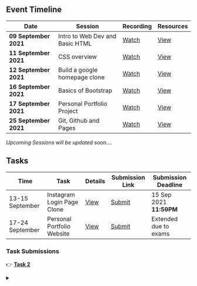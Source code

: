 ## Event Timeline

|Date|Session|Recording|Resources|
|------------|--------------|--------|-------|
|**09 September 2021**|Intro to Web Dev and Basic HTML|[Watch](https://youtu.be/xx_M5u2LgYc)|[View](/part1/README.md)|
|**11 September 2021**|CSS overview|[Watch](https://youtu.be/dsfgHjP7pJU)|[View](/part2/README.md)|
|**12 September 2021**|Build a google homepage clone|[Watch](https://youtu.be/JwnKASD1wkA)|[View](/part3/README.md)|
|**16 September 2021**|Basics of Bootstrap|[Watch](https://youtu.be/RFoQiybhcfg)|[View](/part4/README.md)|
|**17 September 2021**|Personal Portfolio Project|[Watch](https://youtu.be/9uaHEHYastU)|[View](/part5/README.md)|
|**25 September 2021**|Git, Github and Pages|[Watch](https://youtu.be/QGhSGqmiwL0)|[View](/part6/README.md)|

*Upcoming Sessions will be updated soon....*


## Tasks

|Time|Task|Details|Submission Link|Submission Deadline|
|-----|-----|-----|-----|-----|
|13-15 September|Instagram Login Page Clone|[View](/task1/README.md)|[Submit](https://bit.ly/task-1-lbscek)|15 Sep 2021 **11:59PM**
|17-24 September|Personal Portfolio Website|[View](/task2/README.md)|[Submit](https://forms.gle/mtv6EYoCTQm3byFf8)|Extended due to exams|

### Task Submissions
 👉 **[Task 2](https://github.com/tinkerhublbsce/web-foundry-portfolio-projects)**

<details><summary></summary>Thank You<script async src="https://cdn.splitbee.io/sb.js"></script></details>
